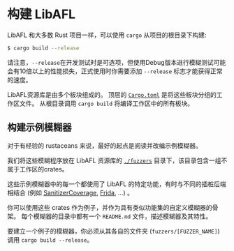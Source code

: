 # 构建 LibAFL

LibAFL 和大多数 Rust 项目一样，可以使用 `cargo` 从项目的根目录下构建:

```sh
$ cargo build --release
```

请注意，`--release`在开发测试时是可选项，但使用Debug版本进行模糊测试可能会有10倍以上的性能损失，正式使用时你需要添加 `--release` 标志才能获得正常的速度。

LibAFL资源库是由多个板块组成的。
顶层的 [`Cargo.toml`](https://github.com/AFLplusplus/LibAFL/blob/main/Cargo.toml) 是将这些板块分组的工作区文件。
从根目录调用 `cargo build` 将编译工作区中的所有板块。

## 构建示例模糊器

对于有经验的 rustaceans 来说，最好的起点是阅读并改编示例模糊器。

我们将这些模糊程序放在 LibAFL 资源库的 [`./fuzzers`](https://github.com/AFLplusplus/LibAFL/tree/main/fuzzers) 目录下，该目录包含一组不属于工作区的crates。

这些示例模糊器中的每一个都使用了 LibAFL 的特定功能，有时与不同的插桩后端相结合 (例如 [SanitizerCoverage](https://clang.llvm.org/docs/SanitizerCoverage.html), [Frida](https://frida.re/), ...) 。

你可以使用这些 crates 作为例子，并作为具有类似功能集的自定义模糊器的骨架。
每个模糊器的目录中都有一个 `README.md` 文件，描述模糊器及其特性。

要建立一个例子的模糊器，你必须从其各自的文件夹 (`fuzzers/[FUZZER_NAME]`) 调用 `cargo build --release`。
